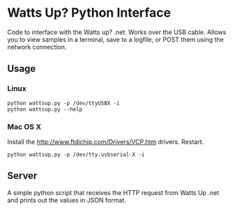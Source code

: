 Watts Up? Python Interface
==========================

Code to interface with the Watts up? .net. Works over the USB cable. Allows you
to view samples in a terminal, save to a logfile, or POST them using the
network connection.


Usage
-----

### Linux

    python wattsup.py -p /dev/ttyUSBX -i
    python wattsup.py --help

### Mac OS X

Install the http://www.ftdichip.com/Drivers/VCP.htm drivers. Restart.

    python wattsup.py -p /dev/tty.usbserial-X -i


Server
------

A simple python script that receives the HTTP request from Watts Up .net
and prints out the values in JSON format.

